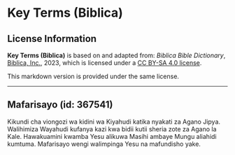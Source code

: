 # Key Terms (Biblica)

## License Information

**Key Terms (Biblica)** is based on and adapted from: _Biblica Bible Dictionary_, [Biblica, Inc.](https://www.biblica.com/), 2023, which is licensed under a [CC BY-SA 4.0 license](https://creativecommons.org/licenses/by-sa/4.0/legalcode.en).

This markdown version is provided under the same license.



--------------------------------

## Mafarisayo (id: 367541)

Kikundi cha viongozi wa kidini wa Kiyahudi katika nyakati za Agano Jipya. Walihimiza Wayahudi kufanya kazi kwa bidii kutii sheria zote za Agano la Kale. Hawakuamini kwamba Yesu alikuwa Masihi ambaye Mungu aliahidi kumtuma. Mafarisayo wengi walimpinga Yesu na mafundisho yake.


